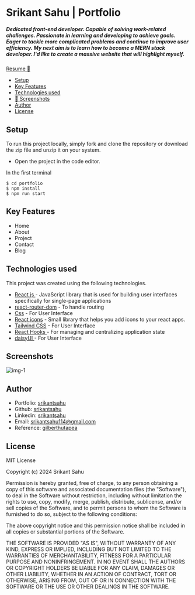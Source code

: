 # Srikant Sahu | Portfolio

##### Dedicated front-end developer. Capable of solving work-related challenges. Passionate in learning and developing to achieve goals. Eager to tackle more complicated problems and continue to improve user efficiency. My next aim is to learn how to become a MERN stack developer. I'd like to create a massive website that will highlight myself.

[Resume 💼](https://drive.google.com/file/d/1RbIE-g7Nsj_kvOkOy3EQQIW7SlusRXt3/view?usp=sharing)

- [Setup](#setup)
- [Key Features](#key-features)
- [Technologies used](#technologies-used)
- [📸 Screenshots](#screenshots)
- [Author](#author)
- [License](#license)

## Setup

To run this project locally, simply fork and clone the repository or download the zip file and unzip it on your system.

- Open the project in the code editor.

In the first terminal

```
$ cd portfolio
$ npm install
$ npm run start
```

## Key Features

- Home
- About
- Project
- Contact
- Blog

## Technologies used

This project was created using the following technologies.

- [React js ](https://www.npmjs.com/package/react) - JavaScript library that is used for building user interfaces specifically for single-page applications
- [react-router-dom](https://www.npmjs.com/package/react-router-dom) - To handle routing
- [Css](https://developer.mozilla.org/en-US/docs/Web/CSS) - For User Interface
- [React icons](https://react-icons.github.io/react-icons/) -
  Small library that helps you add icons to your react apps.
- [Tailwind CSS](https://tailwindcss.com/) - For User Interface
- [React Hooks ](https://reactjs.org/docs/hooks-intro.html) - For managing and centralizing application state
- [daisyUI ](https://daisyui.com/docs/changelog/) - For User Interface

## Screenshots

![img-1](link)

## Author

- Portfolio: [srikantsahu](https://srikantportfolio.vercel.app/)
- Github: [srikantsahu](https://github.com/Srikant114)
- Linkedin: [srikantsahu](https://www.linkedin.com/in/srikantsahu114/)
- Email: [srikantsahu114@gmail.com](mailto:srikantsahu114@gmail.com)
- Reference: [gilberthutapea](https://www.linkedin.com/in/gilberthutapea/)

## License

MIT License

Copyright (c) 2024 Srikant Sahu

Permission is hereby granted, free of charge, to any person obtaining a copy
of this software and associated documentation files (the "Software"), to deal
in the Software without restriction, including without limitation the rights
to use, copy, modify, merge, publish, distribute, sublicense, and/or sell
copies of the Software, and to permit persons to whom the Software is
furnished to do so, subject to the following conditions:

The above copyright notice and this permission notice shall be included in
all copies or substantial portions of the Software.

THE SOFTWARE IS PROVIDED "AS IS", WITHOUT WARRANTY OF ANY KIND, EXPRESS OR
IMPLIED, INCLUDING BUT NOT LIMITED TO THE WARRANTIES OF MERCHANTABILITY,
FITNESS FOR A PARTICULAR PURPOSE AND NONINFRINGEMENT. IN NO EVENT SHALL THE
AUTHORS OR COPYRIGHT HOLDERS BE LIABLE FOR ANY CLAIM, DAMAGES OR OTHER
LIABILITY, WHETHER IN AN ACTION OF CONTRACT, TORT OR OTHERWISE, ARISING FROM,
OUT OF OR IN CONNECTION WITH THE SOFTWARE OR THE USE OR OTHER DEALINGS IN
THE SOFTWARE.
